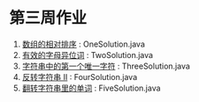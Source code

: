 # 第三周作业

1. [数组的相对排序](https://leetcode-cn.com/problems/relative-sort-array/) : OneSolution.java
2. [有效的字母异位词](https://leetcode-cn.com/problems/valid-anagram/) : TwoSolution.java
3. [字符串中的第一个唯一字符](https://leetcode-cn.com/problems/first-unique-character-in-a-string/) : ThreeSolution.java
4. [反转字符串 II](https://leetcode-cn.com/problems/reverse-string-ii/) : FourSolution.java
5. [翻转字符串里的单词](https://leetcode-cn.com/problems/reverse-words-in-a-string/) : FiveSolution.java